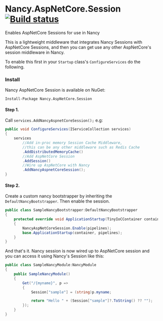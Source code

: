 # Nancy.AspNetCore.Session [![Build status](https://ci.appveyor.com/api/projects/status/iu1rdtei2wcn5rfq?svg=true)](https://ci.appveyor.com/project/jeff-pang/nancy-aspnetcore-session)
Enables AspNetCore Sessions for use in Nancy

This is a lightweight middleware that integrates Nancy Sessions with AspNetCore Sessions, and then you can get use any other AspNetCore's session middleware in Nancy.

To enable this first in your `Startup` class's `ConfigureServices` do the following.

### Install

Nancy AspNetCore Session is available on NuGet:

```
Install-Package Nancy.AspNetCore.Session
```

#### Step 1.

Call `services.AddNancyAspnetCoreSession();` e.g:

```C#
public void ConfigureServices(IServiceCollection services)
{
    services
        //Add in-proc memory Session Cache Middleware, 
        //this can be any other middleware such as Redis Cache
        .AddDistributedMemoryCache()
        //Add AspNetCore Session
        .AddSession()
        //Wire up AspNetCore with Nancy
        .AddNancyAspnetCoreSession(); 
}
```

#### Step 2.

Create a custom nancy bootstrapper by inheriting the `DefaultNancyBootstrapper`. Then enable the session.

```C#
public class SampleNancyBootstrapper:DefaultNancyBootstrapper
{
    protected override void ApplicationStartup(TinyIoCContainer container, IPipelines pipelines)
    {
        NancyAspNetCoreSession.Enable(pipelines);
        base.ApplicationStartup(container, pipelines);
    }
}
```

And that's it. Nancy session is now wired up to AspNetCore session and you can access it using Nancy's Session like this:

```C#
public class SampleNancyModule:NancyModule
{
    public SampleNancyModule()
    {
        Get("/{myname}", p =>
        {
            Session["sample"] = (string)p.myname;

            return "Hello " + (Session["sample"]?.ToString() ?? "");
        });
    }
}
```
